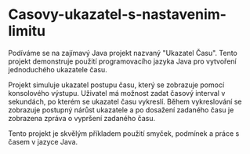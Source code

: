 # Casovy-ukazatel-s-nastavenim-limitu
Podíváme se na zajímavý Java projekt nazvaný "Ukazatel Času". Tento projekt demonstruje použití programovacího jazyka Java pro vytvoření jednoduchého ukazatele času.

Projekt simuluje ukazatel postupu času, který se zobrazuje pomocí konsolového výstupu. Uživatel má možnost zadat časový interval v sekundách, po kterém se ukazatel času vykreslí. Během vykreslování se zobrazuje postupný nárůst ukazatele a po dosažení zadaného času je zobrazena zpráva o vypršení zadaného času.

Tento projekt je skvělým příkladem použití smyček, podmínek a práce s časem v jazyce Java.

